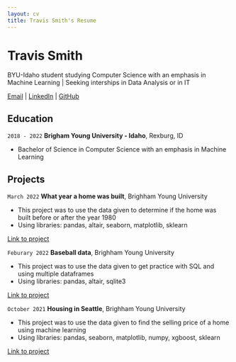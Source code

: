 ```yaml
---
layout: cv
title: Travis Smith's Resume
---
```

# Travis Smith
BYU-Idaho student studying Computer Science with an emphasis in Machine Learning | Seeking interships in Data Analysis or in IT

<div id='webaddress'>
<a href='smi16037@byui.edu'>Email</a>
| <a href='https://www.linkedin.com/in/travis-jon-smith/'>LinkedIn</a>
| <a href='https://github.com/travis7smith'>GitHub</a>
</div>

## Education

`2018 - 2022`
__Brigham Young University - Idaho__, Rexburg, ID
- Bachelor of Science in Computer Science with an emphasis in Machine Learning

## Projects

`March 2022`
__What year a home was built__, Brighham Young University
- This project was to use the data given to determine if the home was built before or after the year 1980
- Using libraries: pandas, altair, seaborn, matplotlib, sklearn

[Link to project]('https://github.com/travis7smith/data_science_projects/blob/main/homes_yr_built.html')

`Feburary 2022`
__Baseball data__, Brighham Young University
- This project was to use the data given to get practice with SQL and using multiple dataframes
- Using libraries: pandas, altair, sqlite3

[Link to project]('https://github.com/travis7smith/data_science_projects/blob/main/SQL.html')

`October 2021`
__Housing in Seattle__, Brighham Young University
- This project was to use the data given to find the selling price of a home using machine learning
- Using libraries: pandas, seaborn, matplotlib, numpy, xgboost, sklearn

[Link to project]('https://github.com/travis7smith/data_science_projects/blob/main/house_seattle.html')

<!--
<details>
  <summary>Click to expand!</summary>
  
  [Link to project]('https://github.com/travis7smith/data_science_projects/blob/main/homes_yr_built.html')
  
  ![image]('https://github.com/travis7smith/data_science_projects/blob/main/project4.png')

</details>
-->